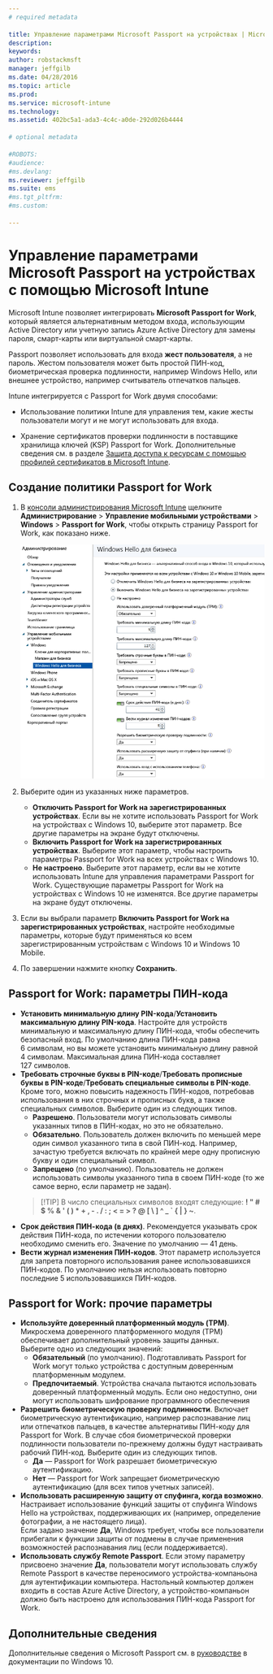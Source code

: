 ```yaml
---
# required metadata

title: Управление параметрами Microsoft Passport на устройствах | Microsoft Intune
description:
keywords:
author: robstackmsft
manager: jeffgilb
ms.date: 04/28/2016
ms.topic: article
ms.prod:
ms.service: microsoft-intune
ms.technology:
ms.assetid: 402bc5a1-ada3-4c4c-a0de-292d026b4444

# optional metadata

#ROBOTS:
#audience:
#ms.devlang:
ms.reviewer: jeffgilb
ms.suite: ems
#ms.tgt_pltfrm:
#ms.custom:

---
```


# Управление параметрами Microsoft Passport на устройствах с помощью Microsoft Intune
Microsoft Intune позволяет интегрировать **Microsoft Passport for Work**, который является альтернативным методом входа, использующим Active Directory или учетную запись Azure Active Directory для замены пароля, смарт-карты или виртуальной смарт-карты.

Passport позволяет использовать для входа **жест пользователя**, а не пароль. Жестом пользователя может быть простой ПИН-код, биометрическая проверка подлинности, например Windows Hello, или внешнее устройство, например считыватель отпечатков пальцев.

Intune интегрируется с Passport for Work двумя способами:

-   Использование политики Intune для управления тем, какие жесты пользователи могут и не могут использовать для входа.

-   Хранение сертификатов проверки подлинности в поставщике хранилища ключей (KSP) Passport for Work. Дополнительные сведения см. в разделе [Защита доступа к ресурсам с помощью профилей сертификатов в Microsoft Intune](secure-resource-access-with-certificate-profiles.md).

## Создание политики Passport for Work

1.  В [консоли администрирования Microsoft Intune](https://manage.microsoft.com) щелкните **Администрирование** &gt; **Управление мобильными устройствами** &gt; **Windows** &gt; **Passport for Work**, чтобы открыть страницу Passport for Work, как показано ниже.

    ![Страница Passport for Work](../media/passport.png)

2.  Выберите один из указанных ниже параметров.
    - **Отключить Passport for Work на зарегистрированных устройствах**. Если вы не хотите использовать Passport for Work на устройствах с Windows 10, выберите этот параметр. Все другие параметры на экране будут отключены.
    - **Включить Passport for Work на зарегистрированных устройствах**. Выберите этот параметр, чтобы настроить параметры Passport for Work на всех устройствах с Windows 10.
    - **Не настроено**. Выберите этот параметр, если вы не хотите использовать Intune для управления параметрами Passport for Work. Существующие параметры Passport for Work на устройствах с Windows 10 не изменятся. Все другие параметры на экране будут отключены.
3.  Если вы выбрали параметр **Включить Passport for Work на зарегистрированных устройствах**, настройте необходимые параметры, которые будут применяться ко всем зарегистрированным устройствам с Windows 10 и Windows 10 Mobile.
3.  По завершении нажмите кнопку **Сохранить**.

## Passport for Work: параметры ПИН-кода

  
- **Установить минимальную длину PIN-кода**/**Установить максимальную длину PIN-кода**. Настройте для устройств минимальную и максимальную длину ПИН-кода, чтобы обеспечить безопасный вход. По умолчанию длина ПИН-кода равна 6 символам, но вы можете установить минимальную длину равной 4 символам. Максимальная длина ПИН-кода составляет 127 символов.
- **Требовать строчные буквы в PIN-коде**/**Требовать прописные буквы в PIN-коде**/**Требовать специальные символы в PIN-коде**. Кроме того, можно повысить надежность ПИН-кодов, потребовав использования в них строчных и прописных букв, а также специальных символов. Выберите один из следующих типов.
    - **Разрешено**. Пользователи могут использовать символы указанных типов в ПИН-кодах, но это не обязательно.
    - **Обязательно**. Пользователь должен включить по меньшей мере один символ указанного типа в свой ПИН-код. Например, зачастую требуется включать по крайней мере одну прописную букву и один специальный символ.
    - **Запрещено** (по умолчанию). Пользователь не должен использовать символы указанного типа в своем ПИН-коде (то же самое верно, если параметр не задан).
    > [!TIP] В число специальных символов входят следующие: **! " # $ % &amp; ' ( ) &#42; + , - . / : ; &lt; = &gt; ? @ [ \ ] ^ _ &#96; { &#124; } ~**.
- **Срок действия ПИН-кода (в днях)**. Рекомендуется указывать срок действия ПИН-кода, по истечении которого пользователю необходимо сменить его. Значение по умолчанию — 41 день. 
- **Вести журнал изменения ПИН-кодов**. Этот параметр используется для запрета повторного использования ранее использовавшихся ПИН-кодов. По умолчанию нельзя использовать повторно последние 5 использовавшихся ПИН-кодов.


## Passport for Work: прочие параметры

- **Используйте доверенный платформенный модуль (TPM)**. Микросхема доверенного платформенного модуля (TPM) обеспечивает дополнительный уровень защиты данных.<br>Выберите одно из следующих значений:
    - **Обязательный** (по умолчанию). Подготавливать Passport for Work могут только устройства с доступным доверенным платформенным модулем.
    - **Предпочитаемый**. Устройства сначала пытаются использовать доверенный платформенный модуль. Если оно недоступно, они могут использовать шифрование программного обеспечения
- **Разрешить биометрическую проверку подлинности**. Включает биометрическую аутентификацию, например распознавание лиц или отпечатков пальцев, в качестве альтернативы ПИН-коду для Passport for Work. В случае сбоя биометрической проверки подлинности пользователи по-прежнему должны будут настраивать рабочий ПИН-код. Выберите один из следующих типов.
    - **Да** — Passport for Work разрешает биометрическую аутентификацию.
    - **Нет** — Passport for Work запрещает биометрическую аутентификацию (для всех типов учетных записей).
- **Использовать расширенную защиту от спуфинга, когда возможно**. Настраивает использование функций защиты от спуфинга Windows Hello на устройствах, поддерживающих их (например, определение фотографии, а не настоящего лица).<br>Если задано значение **Да**, Windows требует, чтобы все пользователи прибегали к функции защиты от подмены в случае применения возможностей распознавания лиц (если поддерживается).
- **Использовать службу Remote Passport**. Если этому параметру присвоено значение **Да**, пользователи могут использовать службу Remote Passport в качестве переносимого устройства-компаньона для аутентификации компьютера. Настольный компьютер должен входить в состав Azure Active Directory, а устройство-компаньон должно быть настроено для использования ПИН-кода Passport for Work.

## Дополнительные сведения
Дополнительные сведения о Microsoft Passport см. в [руководстве](https://technet.microsoft.com/library/mt589441.aspx) в документации по Windows 10.




<!--HONumber=May16_HO2-->


